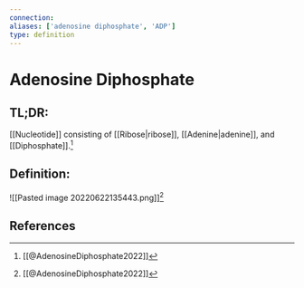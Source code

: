```yaml
---
connection:
aliases: ['adenosine diphosphate', 'ADP']
type: definition
---
```


# Adenosine Diphosphate

## TL;DR:
[[Nucleotide]] consisting of [[Ribose|ribose]], [[Adenine|adenine]], and [[Diphosphate]].[^1]

## Definition:
![[Pasted image 20220622135443.png]][^1]

## References
[^1]: [[@AdenosineDiphosphate2022]]